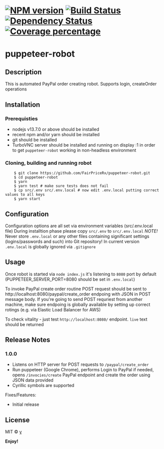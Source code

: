 # [![NPM version][npm-image]][npm-url] [![Build Status][travis-image]][travis-url] [![Dependency Status][daviddm-image]][daviddm-url] [![Coverage percentage][coveralls-image]][coveralls-url]

# puppeteer-robot

## Description

This is automated PayPal order creating robot. Supports login, createOrder operations

## Installation

### Prerequisties
- nodejs v13.7.0 or above should be installed
- recent npm and/or yarn should be installed
- git should be installed
- TurboVNC server should be installed and running on display :1 in order to get 
  `puppeteer-robot` working in non-headless environment

### Cloning, building and running robot
```
	$ git clone https://github.com/FairPriceRx/puppeteer-robot.git
	$ cd puppeteer-robot
	$ yarn
	$ yarn test # make sure tests does not fail
	$ cp src/.env src/.env.local # now edit .env.local putting correct values to all keys
	$ yarn start
``` 

## Configuration

Configuration options are all set via environment variables (src/.env.local file)
During installtion phase please copy `src/.env` to `src/.env.local`
*NOTE!* Never store `.env.local` or any other files containing significant settings
(logins/passwords and such) into Git repository!
In current version `.env.local` is globally ignored via `.gitignore`

## Usage

Once robot is started via `node index.js` it's listening to `8080` port by default
(PUPPETEER_SERVER_PORT=8080 should be set in `.env.local`)

To invoke PayPal create order routine POST request should be sent to
http://localhost:8080/paypal/create_order endpoing with JSON in POST message body. If you're going
to send POST requriest from another machine, make sure endpoing is globally available by setting up
correct rotings (e.g. via Elastic Load Balancer for AWS)

To check vitality - just test `http://localhost:8080/` endpoint. `live` text should be returned

## Release Notes

### 1.0.0
- Listens on HTTP server for POST requests to `/paypal/create_order`
- Run puppeteer (Google Chrome), performs Login to PayPal if needed, opens `/invocies/create` PayPal
  endpoint and create the order using JSON data provided
- Cyrillic symbols are supported

Fixes/Features:
- Initial release

## License

MIT © [y](https://github.com/agutsal/)

**Enjoy!**

[npm-image]: https://badge.fury.io/js/puppeteer-robot.svg
[npm-url]: https://npmjs.org/package/puppeteer-robot
[travis-image]: https://travis-ci.org/agutsal/puppeteer-robot.svg?branch=master
[travis-url]: https://travis-ci.org/agutsal/puppeteer-robot
[daviddm-image]: https://david-dm.org/agutsal/puppeteer-robot.svg?theme=shields.io
[daviddm-url]: https://david-dm.org/agutsal/puppeteer-robot
[coveralls-image]: https://coveralls.io/repos/agutsal/puppeteer-robot/badge.svg
[coveralls-url]: https://coveralls.io/r/agutsal/puppeteer-robot
